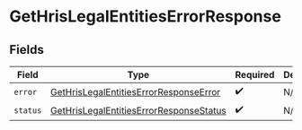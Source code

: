 # GetHrisLegalEntitiesErrorResponse


## Fields

| Field                                                                                                     | Type                                                                                                      | Required                                                                                                  | Description                                                                                               |
| --------------------------------------------------------------------------------------------------------- | --------------------------------------------------------------------------------------------------------- | --------------------------------------------------------------------------------------------------------- | --------------------------------------------------------------------------------------------------------- |
| `error`                                                                                                   | [GetHrisLegalEntitiesErrorResponseError](../../models/shared/gethrislegalentitieserrorresponseerror.md)   | :heavy_check_mark:                                                                                        | N/A                                                                                                       |
| `status`                                                                                                  | [GetHrisLegalEntitiesErrorResponseStatus](../../models/shared/gethrislegalentitieserrorresponsestatus.md) | :heavy_check_mark:                                                                                        | N/A                                                                                                       |